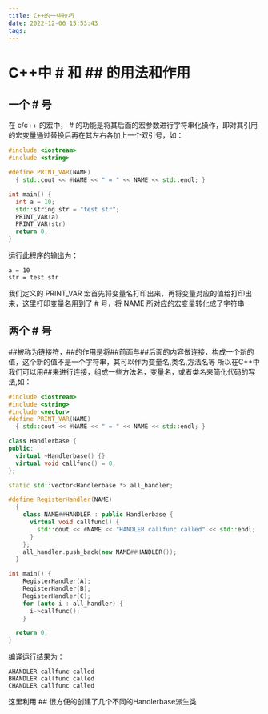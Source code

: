 ```yaml
---
title: C++的一些技巧
date: 2022-12-06 15:53:43
tags:
---
```


<!-- more -->
# C++中 # 和 ## 的用法和作用
## 一个 # 号
在 c/c++ 的宏中， # 的功能是将其后面的宏参数进行字符串化操作，即对其引用的宏变量通过替换后再在其左右各加上一个双引号，如：
```c++
#include <iostream>
#include <string>

#define PRINT_VAR(NAME)                                                        \
  { std::cout << #NAME << " = " << NAME << std::endl; }

int main() {
  int a = 10;
  std::string str = "test str";
  PRINT_VAR(a)
  PRINT_VAR(str)
  return 0;
}
```
运行此程序的输出为：
```shell
a = 10
str = test str
```
我们定义的 PRINT_VAR 宏首先将变量名打印出来，再将变量对应的值给打印出来，这里打印变量名用到了 # 号，将 NAME 所对应的宏变量转化成了字符串

## 两个 # 号
\#\#被称为链接符，##的作用是将##前面与##后面的内容做连接，构成一个新的值，这个新的值不是一个字符串，其可以作为变量名,类名,方法名等
所以在C++中我们可以用##来进行连接，组成一些方法名，变量名，或者类名来简化代码的写法,如：

```c++
#include <iostream>
#include <string>
#include <vector>
#define PRINT_VAR(NAME)                                                        \
  { std::cout << #NAME << " = " << NAME << std::endl; }

class Handlerbase {
public:
  virtual ~Handlerbase() {}
  virtual void callfunc() = 0;
};

static std::vector<Handlerbase *> all_handler;

#define RegisterHandler(NAME)                                                   \
  {                                                                            \
    class NAME##HANDLER : public Handlerbase {                                 \
      virtual void callfunc() {                                                \
        std::cout << #NAME << "HANDLER callfunc called" << std::endl;          \
      }                                                                        \
    };                                                                         \
    all_handler.push_back(new NAME##HANDLER());                                \
  }

int main() {
    RegisterHandler(A);
    RegisterHandler(B);
    RegisterHandler(C);
    for (auto i : all_handler) {
      i->callfunc();
    }

  return 0;
}
```
编译运行结果为：
```shell
AHANDLER callfunc called
BHANDLER callfunc called
CHANDLER callfunc called 
```
这里利用 ## 很方便的创建了几个不同的Handlerbase派生类
